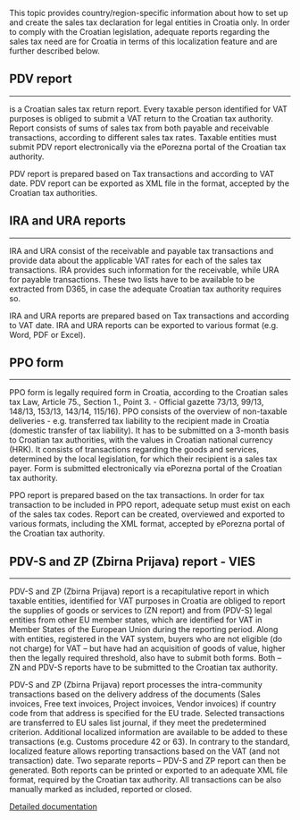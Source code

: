This topic provides country/region-specific information about how to set up and create the sales tax declaration for legal entities in Croatia only. In order to comply with the Croatian legislation, adequate reports regarding the sales tax need are for Croatia in terms of this localization feature and are further described below.

## **PDV report** ##
-----
is a Croatian sales tax return report. Every taxable person identified for VAT purposes is obliged to submit a VAT return to the Croatian tax authority. Report consists of sums of sales tax from both payable and receivable transactions, according to different sales tax rates. Taxable entities must submit PDV report electronically via the ePorezna portal of the Croatian tax authority.

PDV report is prepared based on Tax transactions  and according to VAT date. PDV report can be exported as  XML file in the format, accepted by the Croatian tax authorities.

## **IRA and URA reports** ##
-----
IRA and URA consist of the receivable and payable tax transactions and provide data about the applicable VAT rates for each of the sales tax transactions. IRA provides such information for the receivable, while URA for payable transactions. These two lists have to be available to be extracted from D365, in case the adequate Croatian tax authority requires so.

IRA and URA reports are prepared based on Tax transactions and according to VAT date. IRA and URA reports can be exported to various format (e.g. Word, PDF or Excel).

## **PPO form** ##
-----
PPO form is legally required form in Croatia, according to the Croatian sales tax Law, Article 75., Section 1., Point 3. - Official gazette 73/13, 99/13, 148/13, 153/13, 143/14, 115/16). PPO consists of the overview of non-taxable deliveries - e.g. transferred tax liability to the recipient made in Croatia (domestic transfer of tax liability). It has to be submitted on a 3-month basis to Croatian tax authorities, with the values in Croatian national currency (HRK). It consists of transactions regarding the goods and services, determined by the local legislation, for which their recipient is a sales tax payer. Form is submitted electronically via ePorezna portal of the Croatian tax authority.

PPO report is prepared based on the tax transactions. In order for tax transaction to be included in PPO report, adequate setup must exist on each of the sales tax codes. Report can be created, overviewed and exported to various formats, including the XML format, accepted by ePorezna portal of the Croatian tax authority.

## **PDV-S and ZP (Zbirna Prijava) report - VIES** ##
-----
PDV-S and ZP (Zbirna Prijava) report is a recapitulative report in which taxable entities, identified for VAT purposes in Croatia are obliged to report the supplies of goods or services to (ZN report) and from (PDV-S) legal entities from other EU member states, which are identified for VAT in Member States of the European Union during the reporting period. Along with entities, registered in the VAT system, buyers who are not eligible (do not charge) for VAT – but have had an acquisition of goods of value, higher then the legally required threshold, also have to submit both forms. Both – ZN and PDV-S reports have to be submitted to the Croatian tax authority.

PDV-S and ZP (Zbirna Prijava) report processes the intra-community transactions based on the delivery address of the documents (Sales invoices, Free text invoices, Project invoices, Vendor invoices) if country code from that address is specified for the EU trade. Selected transactions are transferred to EU sales list journal, if they meet the predetermined criterion. Additional localized information are available to be added to these transactions (e.g. Customs procedure 42 or 63). In contrary to the standard, localized feature allows reporting transactions based on the VAT (and not transaction) date. Two separate reports – PDV-S and ZP report can then be generated. Both reports can be printed or exported to an adequate XML file format, required by the Croatian tax authority. All transactions can be also manually marked as included, reported or closed.

[Detailed documentation](https://adacta.sharepoint.com/:w:/r/sites/ERP-Product-Development/Shared%20Documents/D365FO%20Localization%20documentation/D365O%20LOC_SI%20Statistical%20reports.docx?d=w4c0af9b9e8dd42e7ac762e1d199fe4b3&csf=1&e=dyzs1o)


